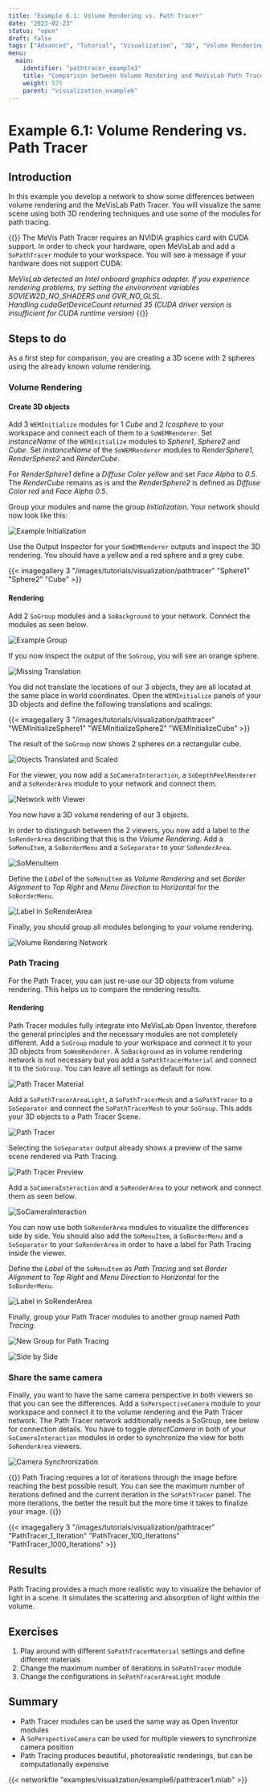 ```yaml
---
title: "Example 6.1: Volume Rendering vs. Path Tracer"
date: "2023-02-23"
status: "open"
draft: false
tags: ["Advanced", "Tutorial", "Visualization", "3D", "Volume Rendering", "Path Tracer"]
menu: 
  main:
    identifier: "pathtracer_example1"
    title: "Comparison between Volume Rendering and MeVisLab Path Tracer"
    weight: 575
    parent: "visualization_example6"
---
```

# Example 6.1: Volume Rendering vs. Path Tracer

## Introduction
In this example you develop a network to show some differences between volume rendering and the MeVisLab Path Tracer. You will visualize the same scene using both 3D rendering techniques and use some of the modules for path tracing.

{{<alert class="warning" caption="Attention">}}
The MeVis Path Tracer requires an NVIDIA graphics card with CUDA support. In order to check your hardware, open MeVisLab and add a `SoPathTracer` module to your workspace. You will see a message if your hardware does not support CUDA:

*MeVisLab detected an Intel onboard graphics adapter. If you experience rendering problems, try setting the environment variables SOVIEW2D_NO_SHADERS and GVR_NO_GLSL.* <br />
*Handling cudaGetDeviceCount returned 35 (CUDA driver version is insufficient for CUDA runtime version)*
{{</alert>}}

## Steps to do
As a first step for comparison, you are creating a 3D scene with 2 spheres using the already known volume rendering.

### Volume Rendering
#### Create 3D objects
Add 3 `WEMInitialize` modules for 1 *Cube* and 2 *Icosphere* to your workspace and connect each of them to a `SoWEMRenderer`. Set *instanceName* of the `WEMInitialize` modules to *Sphere1*, *Sphere2* and *Cube*. Set *instanceName* of the `SoWEMRenderer` modules to *RenderSphere1*, *RenderSphere2* and *RenderCube*.

For *RenderSphere1* define a *Diffuse Color* *yellow* and set *Face Alpha* to *0.5*. The *RenderCube* remains as is and the *RenderSphere2* is defined as *Diffuse Color* *red* and *Face Alpha* *0.5*.

Group your modules and name the group *Initialization*. Your network should now look like this:

![Example Initialization](/images/tutorials/visualization/pathtracer/Example1_1.png "Example Initialization")

Use the Output Inspector for your `SoWEMRenderer` outputs and inspect the 3D rendering. You should have a yellow and a red sphere and a grey cube.

{{< imagegallery 3 "/images/tutorials/visualization/pathtracer" "Sphere1" "Sphere2" "Cube" >}}

#### Rendering
Add 2 `SoGroup` modules and a `SoBackground` to your network. Connect the modules as seen below.

![Example Group](/images/tutorials/visualization/pathtracer/Example1_2.png "Example Group")

If you now inspect the output of the `SoGroup`, you will see an orange sphere. 

![Missing Translation](/images/tutorials/visualization/pathtracer/Example1_3.png "Missing Translation")

You did not translate the locations of our 3 objects, they are all located at the same place in world coordinates. Open the `WEMInitialize` panels of your 3D objects and define the following translations and scalings:

{{< imagegallery 3 "/images/tutorials/visualization/pathtracer" "WEMInitializeSphere1" "WEMInitializeSphere2" "WEMInitializeCube" >}}

The result of the `SoGroup` now shows 2 spheres on a rectangular cube.

![Objects Translated and Scaled](/images/tutorials/visualization/pathtracer/Example1_4.png "Objects Translated and Scaled")

For the viewer, you now add a `SoCameraInteraction`, a `SoDepthPeelRenderer` and a `SoRenderArea` module to your network and connect them.

![Network with Viewer](/images/tutorials/visualization/pathtracer/Example1_5.png "Network with Viewer")

You now have a 3D volume rendering of our 3 objects.

In order to distinguish between the 2 viewers, you now add a label to the `SoRenderArea` describing that this is the *Volume Rendering*. Add a `SoMenuItem`, a `SoBorderMenu` and a `SoSeparator` to your `SoRenderArea`.

![SoMenuItem](/images/tutorials/visualization/pathtracer/Example1_6.png "SoMenuItem")

Define the *Label* of the `SoMenuItem` as *Volume Rendering* and set *Border Alignment* to *Top Right* and *Menu Direction* to *Horizontal* for the `SoBorderMenu`.

![Label in SoRenderArea](/images/tutorials/visualization/pathtracer/Example1_7.png "Label in SoRenderArea")

Finally, you should group all modules belonging to your volume rendering.

![Volume Rendering Network](/images/tutorials/visualization/pathtracer/Example1_8.png "Volume Rendering Network")

### Path Tracing
For the Path Tracer, you can just re-use our 3D objects from volume rendering. This helps us to compare the rendering results.

#### Rendering
Path Tracer modules fully integrate into MeVisLab Open Inventor, therefore the general principles and the necessary modules are not completely different. Add a `SoGroup` module to your workspace and connect it to your 3D objects from `SoWemRenderer`. A `SoBackground` as in volume rendering network is not necessary but you add a `SoPathTracerMaterial` and connect it to the `SoGroup`. You can leave all settings as default for now.

![Path Tracer Material](/images/tutorials/visualization/pathtracer/Example1_9.png "Path Tracer Material")

Add a `SoPathTracerAreaLight`, a `SoPathTracerMesh` and a `SoPathTracer` to a `SoSeparator` and connect the `SoPathTracerMesh` to your `SoGroup`. This adds your 3D objects to a Path Tracer Scene. 

![Path Tracer](/images/tutorials/visualization/pathtracer/Example1_10.png "Path Tracer")

Selecting the `SoSeparator` output already shows a preview of the same scene rendered via Path Tracing.

![Path Tracer Preview](/images/tutorials/visualization/pathtracer/Example1_11.png "Path Tracer Preview")

Add a `SoCameraInteraction` and a `SoRenderArea` to your network and connect them as seen below.

![SoCameraInteraction](/images/tutorials/visualization/pathtracer/Example1_12.png "SoCameraInteraction")

You can now use both `SoRenderArea` modules to visualize the differences side by side. You should also add the `SoMenuItem`, a `SoBorderMenu` and a `SoSeparator` to your `SoRenderArea` in order to have a label for Path Tracing inside the viewer.

Define the *Label* of the `SoMenuItem` as *Path Tracing* and set *Border Alignment* to *Top Right* and *Menu Direction* to *Horizontal* for the `SoBorderMenu`.

![Label in SoRenderArea](/images/tutorials/visualization/pathtracer/Example1_13.png "Label in SoRenderArea")

Finally, group your Path Tracer modules to another group named *Path Tracing*.

![New Group for Path Tracing](/images/tutorials/visualization/pathtracer/Example1_14.png "New Group for Path Tracing")

![Side by Side](/images/tutorials/visualization/pathtracer/Example1_15.png "Side by Side")

### Share the same camera
Finally, you want to have the same camera perspective in both viewers so that you can see the differences. Add a `SoPerspectiveCamera` module to your workspace and connect it to the volume rendering and the Path Tracer network. The Path Tracer network additionally needs a SoGroup, see below for connection details. You have to toggle *detectCamera* in both of your `SoCameraInteraction` modules in order to synchronize the view for both `SoRenderArea` viewers.

![Camera Synchronization](/images/tutorials/visualization/pathtracer/Example1_16.png "Camera Synchronization")

{{<alert class="info" caption="Additional Info">}}
Path Tracing requires a lot of iterations through the image before reaching the best possible result. You can see the maximum number of iterations defined and the current iteration in the `SoPathTracer` panel. The more iterations, the better the result but the more time it takes to finalize your image.
{{</alert>}}

{{< imagegallery 3 "/images/tutorials/visualization/pathtracer" "PathTracer_1_Iteration" "PathTracer_100_Iterations" "PathTracer_1000_Iterations" >}}

## Results
Path Tracing provides a much more realistic way to visualize the behavior of light in a scene. It simulates the scattering and absorption of light within the volume. 

## Exercises
1. Play around with different `SoPathTracerMaterial` settings and define different materials
2. Change the maximum number of iterations in `SoPathTracer` module
3. Change the configurations in `SoPathTracerAreaLight` module

## Summary
* Path Tracer modules can be used the same way as Open Inventor modules
* A `SoPerspectiveCamera` can be used for multiple viewers to synchronize camera position
* Path Tracing produces beautiful, photorealistic renderings, but can be computationally expensive

{{< networkfile "examples/visualization/example6/pathtracer1.mlab" >}}
